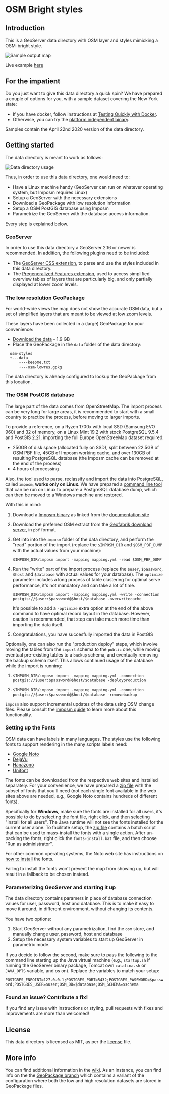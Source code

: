 # OSM Bright styles
## Introduction
This is a GeoServer data directory with OSM layer and styles mimicking a OSM-bright style.

![Sample output map](map.png)

Live example [here](https://dev.mapstore.geo-solutions.it/mapstore/#/viewer/openlayers/8444)

## For the impatient

Do you just want to give this data directory a quick spin? We have prepared a couple of options for you, with a sample dataset covering the New York state:

* If you have docker, follow instructions at [Testing Quickly with Docker](https://github.com/geosolutions-it/osm-styles/wiki/Testing-Quickly-with-Docker).
* Otherwise, you can try the [platform independent binary](https://github.com/geosolutions-it/osm-styles/wiki/Testing-Quickly-With-The-Binary-Independent-Package).

Samples contain the April 22nd 2020 version of the data directory.

## Getting started

The data directory is meant to work as follows: 

![Data directory usage](structure.png)

Thus, in order to use this data directory, one would need to:

* Have a Linux machine handy (GeoServer can run on whatever operating system, but Imposm requires Linux)
* Setup a GeoServer with the necessary extensions
* Download a GeoPackage with low resolution information
* Setup a OSM PostGIS database using Imposm
* Parametrize the GeoServer with the database access information.

Every step is explained below.

### GeoServer

In order to use this data directory a GeoServer 2.16 or newer is recommended.
In addition, the following plugins need to be included:

* The [GeoServer CSS extension](https://docs.geoserver.org/latest/en/user/styling/css/install.html), 
  to parse and use the styles included in this data directory. 
* The [Pregeneralized Features extension](https://docs.geoserver.org/stable/en/user/data/vector/featurepregen.html), 
  used to access simplified overview tables of layers that are particularly big, and only partially displayed at lower zoom levels.

### The low resolution GeoPackage

For world-wide views the map does not show the accurate OSM data, but a set of simplified layers
that are meant to be viewed at low zoom levels.
 
These layers have been collected in a (large) GeoPackage for your convenience:

* [Download the data](https://www.dropbox.com/s/bqzxzkpmpybeytr/osm-lowres.gpkg?dl=1) - 1.9 GB
* Place the GeoPackage in the ``data`` folder of the data directory:

```
  osm-styles
  +---data
      +---keepme.txt
      +---osm-lowres.gpkg 
```  

The data directory is already configured to lookup the GeoPackage from this location.

### The OSM PostGIS database

The large part of the data comes from OpenStreetMap. The import process can be very long for large
areas, it is recommended to start with a small country to practice the process, before moving to larger imports.

To provide a reference, on a Ryzen 1700x with local SSD (Samsung EVO 960) and 32
of memory,
on a Linux Mint 19.2 with stock PostgreSQL 9.5.4 and PostGIS 2.21, importing the full Europe OpenStreeMap dataset required:

* 250GB of disk space (allocated fully on SSD), split between 22.5GB of OSM PBF file, 45GB of Imposm working cache,
  and over 130GB of resulting PostgreSQL database (the Imposm cache can be removed at the end of the process) 
* 4 hours of processing 

Also, the tool used to parse, reclassify and import the data into PostgreSQL, called ``imposm``, **works only on Linux**. We have prepared a [command line tool](imposm/README.md) that can be run on Linux to prepare a PostgreSQL database dump, which can then be moved to a Windows machine and restored.

With this in mind:

1. Download a [Imposm binary](https://imposm.org/docs/imposm3/latest/install.html) as linked from the [documentation site](https://imposm.org/docs/imposm3/latest/index.html)
2. Download the preferred OSM extract from the [Geofabrik download server](https://download.geofabrik.de/), in ``pbf`` format.
3. Get into into the ``imposm`` folder of the data directory, and perform the "read" portion of the import (replace the ``$IMPOSM_DIR`` and ``$OSM_PBF_DUMP`` with the actual values from your machine):

    ``$IMPOSM_DIR/imposm import -mapping mapping.yml -read $OSM_PBF_DUMP
`` 

4. Run the "write" part of the import process (replace the ``$user``, ``$password``, ``$host`` and ``$database`` with actual values for your database). The ``optimize`` parameter includes a long process of table clustering for optimal serve performance, it's not mandatory and can take a lot of time. 

    ``$IMPOSM_DIR/imposm import -mapping mapping.yml -write -connection postgis://$user:$password@$host/$database -overwritecache``
    
   It's possible to add a ``-optimize`` extra option at the end of the above command to have optimal record layout in the database. However, caution is recommended, that step can take much more time than importing the data itself.
   
5. Congratulations, you have succesfully imported the data in PostGIS

Optionally, one can also run the "production deploy" steps, which involve moving the tables from the ``import`` schema to the ``public`` one, while moving eventual pre-existing tables to a ``backup`` schema, and eventually removing the backup schema itself.
This allows continued usage of the database while the import is running:

1. ``$IMPOSM_DIR/imposm import -mapping mapping.yml -connection postgis://$user:$password@$host/$database -deployproduction``

2. ``$IMPOSM_DIR/imposm import -mapping mapping.yml -connection postgis://$user:$password@$host/$database -removebackup``

``imposm`` also support incremental updates of the data using OSM change files. Please consult the [imposm guide](https://imposm.org/docs/imposm3/latest/tutorial.html#updating) to learn more about this functionality.


### Setting up the Fonts

OSM data can have labels in many languages. The styles use the following fonts to support rendering in the many scripts labels need:

* [Google Noto](https://www.google.com/get/noto/) 
* [DejaVu](http://dejavu-fonts.org/)
* [Hanazono](http://fonts.jp/hanazono/)
* [Unifont](http://unifoundry.com/)

The fonts can be downloaded from the respective web sites and installed separately. For your convenience, we have prepared a [zip file](https://www.dropbox.com/s/12iieqjtn5qm8gp/osm-fonts.zip?dl=1) with the subset of fonts that you'll need (not each single font available in the web sites above are needed, e.g., Google Noto contains hundreds of different fonts).

Specifically for **Windows**, make sure the fonts are installed for all users, it's possible to do by selecting the font file, right click, and then selecting "install for all users".
The Java runtime will not see the fonts installed for the current user alone.
To facilitate setup, the [zip file](https://www.dropbox.com/s/12iieqjtn5qm8gp/osm-fonts.zip?dl=1) contains a batch script that can be used to mass-install the fonts with a single action. After un-packing the fonts, right click the ``fonts-install.bat`` file, and then choose "Run as administrator".

For other common operating systems, the Noto web site has instructions on [how to install](https://www.google.com/get/noto/help/install/) the fonts.

Failing to install the fonts won't prevent the map from showing up, but will result in a fallback to be chosen instead.

### Parameterizing GeoServer and starting it up

The data directory contains paramers in place of database connection values for user, password, host and database. This is to make it easy to move it around, in different environment, without changing its contents.

You have two options:

1. Start GeoServer without any parametrization, find the ``osm`` store, and manually change user, password, host and database
2. Setup the necessary system variables to start up GeoServer in parametric mode.

If you decide to follow the second, make sure to pass the following to the command line starting up the Java virtual machine (e.g., ``startup.sh`` if running the GeoServer binary package, Tomcat own ``catalina.sh`` or ``JAVA_OPTS`` variable, and os on). Replace the variables to match your setup:

``POSTGRES_ENPOINT=127.0.0.1;POSTGRES_PORT=5432;POSTGRES_PASSWORD=$password;POSTGRES_USER=$user;OSM_DB=$database;OSM_SCHEMA=$schema`` 

### Found an issue? Contribute a fix!

If you find any issue with instructions or styling, pull requests with fixes and improvements are more than welcomed!

## License
This data directory is licensed as MIT, as per the [license](https://github.com/geosolutions-it/osm-styles/blob/master/LICENSE.md) file.

## More info
You can find additional information in the [wiki](https://github.com/geosolutions-it/osm-styles/wiki).
As an instance, you can find info on the the [GeoPackage branch](https://github.com/geosolutions-it/osm-styles/wiki/The-GeoPackage-branch) which contains a variant of the configuration where both the low and high resolution datasets are stored in GeoPackage files.
